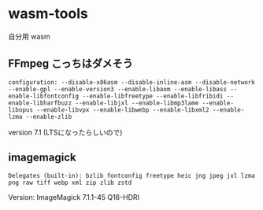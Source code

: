 # wasm-tools
自分用 wasm

## FFmpeg こっちはダメそう
```
configuration: --disable-x86asm --disable-inline-asm --disable-network --enable-gpl --enable-version3 --enable-libaom --enable-libass --enable-libfontconfig --enable-libfreetype --enable-libfribidi --enable-libharfbuzz --enable-libjxl --enable-libmp3lame --enable-libopus --enable-libvpx --enable-libwebp --enable-libxml2 --enable-lzma --enable-zlib
```
version 7.1 \(LTSになったらしいので\)


## imagemagick
```
Delegates (built-in): bzlib fontconfig freetype heic jng jpeg jxl lzma png raw tiff webp xml zip zlib zstd
```
Version: ImageMagick 7.1.1-45 Q16-HDRI
